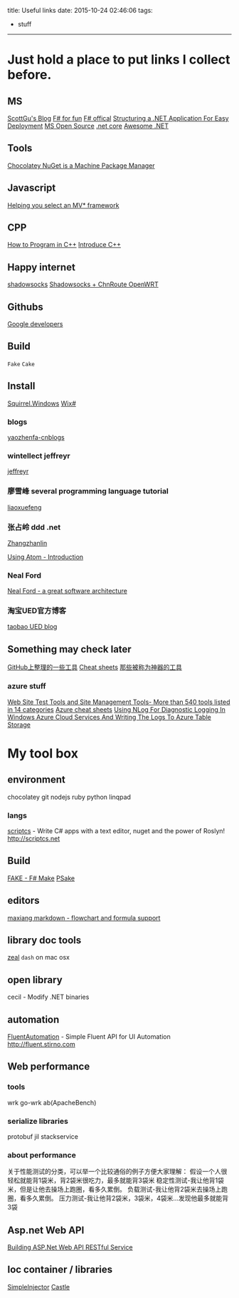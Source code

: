 title: Useful links
date: 2015-10-24 02:46:06
tags:
- stuff
---

# Just hold a place to put links I collect before.

## MS
[ScottGu's Blog](http://weblogs.asp.net/scottgu)
[F# for fun](http://fsharpforfunandprofit.com/)
[F# offical](http://fsharp.org/about/learning.html)
[Structuring a .NET Application For Easy Deployment](https://msdn.microsoft.com/en-us/library/ms973920.aspx)
[MS Open Source](http://www.dotnetfoundation.org/projects)
[.net core](http://dotnet.github.io/)
[Awesome .NET](https://github.com/catwarrior/awesome-dotnet)

## Tools
[Chocolatey NuGet is a Machine Package Manager](http://chocolatey.org/)

## Javascript
[Helping you select an MV* framework](http://todomvc.com/)

## CPP
[How to Program in C++](http://cs.fit.edu/~mmahoney/cse2050/how2cpp.html)
[Introduce C++](http://cs.fit.edu/~mmahoney/cse1502/introcpp.html)

## Happy internet
[shadowsocks](https://portal.shadowsocks.com)
[Shadowsocks + ChnRoute OpenWRT](https://cokebar.info/archives/664)

## Githubs
[Google developers](https://github.com/google)
## Build
`Fake` `Cake`
## Install
[Squirrel.Windows](https://github.com/catwarrior/Squirrel.Windows)
[Wix#](https://github.com/oleg-shilo/wixsharp)

### blogs
[yaozhenfa-cnblogs](http://www.cnblogs.com/yaozhenfa/p/functional_cache.html)

### wintellect jeffreyr
[jeffreyr](http://www.wintellect.com/devcenter/jeffreyr)

### 廖雪峰 several programming language tutorial
[liaoxuefeng](http://www.liaoxuefeng.com/)

### 张占岭 ddd .net
[Zhangzhanlin](http://www.cnblogs.com/lori/p/3413730.html)

[Using Atom - Introduction](http://www.cnblogs.com/Darren_code/p/atom.html)

### Neal Ford
[Neal Ford - a great software architecture](http://nealford.com/bio.html)

### 淘宝UED官方博客
[taobao UED blog](http://ued.taobao.org/blog/2012/07/getting-started-with-markdown/)

## Something may check later
[GitHub上整理的一些工具](https://segmentfault.com/q/1010000002404545)
[Cheat sheets](http://coolshell.cn/articles/1566.html)
[那些被称为神器的工具](http://www.zhihu.com/question/20772002)
### azure stuff
[Web Site Test Tools and Site Management Tools- More than 540 tools listed in 14 categories](http://www.softwareqatest.com/qatweb1.html)
[Azure cheat sheets](http://microsoftazurewebsitescheatsheet.info/)
[Using NLog For Diagnostic Logging In Windows Azure Cloud Services And Writing The Logs To Azure Table Storage](http://www.rhizohm.net/irhetoric/post/2015/11/06/Using-NLog-For-Diagnostic-Logging-In-Windows-Azure-Cloud-Services-And-Writing-The-Logs-To-Azure-Table-Storage.aspx)
# My tool box
## environment
chocolatey
git
nodejs
ruby
python
linqpad

### langs
[scriptcs](https://github.com/scriptcs) - Write C# apps with a text editor, nuget and the power of Roslyn! http://scriptcs.net

## Build
[FAKE - F# Make](http://www.ilker.de/fake-everywhere.html)
[PSake](https://github.com/psake/psake)

## editors
[maxiang markdown - flowchart and formula support](https://maxiang.io/)

## library doc tools
[zeal](https://zealdocs.org/)
`dash` on mac osx

## open library
cecil - Modify .NET binaries

## automation
[FluentAutomation](https://github.com/stirno/FluentAutomation) - Simple Fluent API for UI Automation http://fluent.stirno.com

## Web performance
### tools
wrk
go-wrk
ab(ApacheBench)
### serialize libraries
protobuf
jil
stackservice
### about performance
关于性能测试的分类，可以举一个比较通俗的例子方便大家理解： 
假设一个人很轻松就能背1袋米，背2袋米很吃力，最多就能背3袋米 
稳定性测试-我让他背1袋米，但是让他去操场上跑圈，看多久累倒。 
负载测试-我让他背2袋米去操场上跑圈，看多久累倒。 
压力测试-我让他背2袋米，3袋米，4袋米…发现他最多就能背3袋

## Asp.net Web API
[Building ASP.Net Web API RESTful Service](http://bitoftech.net/2013/11/25/building-database-model-entityframework-code-first)

## Ioc container / libraries
[SimpleInjector](https://github.com/simpleinjector/SimpleInjector)
[Castle](https://github.com/castleproject)
